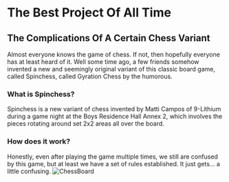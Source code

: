 # The Best Project Of All Time
## The Complications Of A Certain Chess Variant

Almost everyone knows the game of chess. If not, then hopefully everyone has at least heard of it. Well some time ago, a few friends somehow invented a new and seemingly original variant of this classic board game, called Spinchess, called Gyration Chess by the humorous.

### What is Spinchess?

Spinchess is a new variant of chess invented by Matti Campos of 9-Lithium during a game night at the Boys Residence Hall Annex 2, which involves the pieces rotating around set 2x2 areas all over the board.

### How does it work?
Honestly, even after playing the game multiple times, we still are confused by this game, but at least we have a set of rules established. It just gets... a little confusing.
![ChessBoard](https://user-images.githubusercontent.com/112594470/189010187-ece846cf-16e1-4aea-9e84-e43968b8e959.png)
